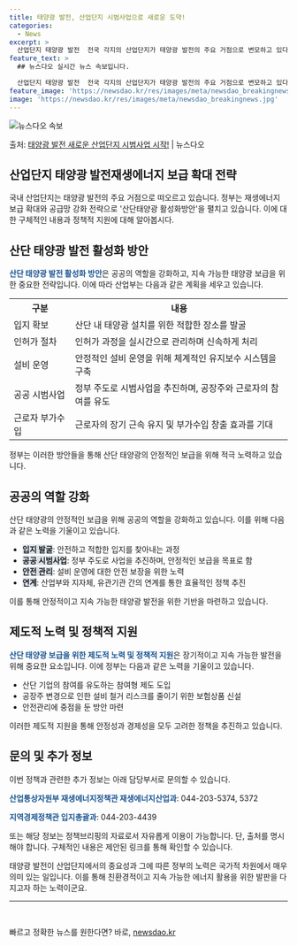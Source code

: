 ```yaml
---
title: 태양광 발전, 산업단지 시범사업으로 새로운 도약!
categories:
  - News
excerpt: >
  산업단지 태양광 발전  전국 각지의 산업단지가 태양광 발전의 주요 거점으로 변모하고 있다. 정부는 재생에너지…
feature_text: >
  ## 뉴스다오 실시간 뉴스 속보입니다.

  산업단지 태양광 발전  전국 각지의 산업단지가 태양광 발전의 주요 거점으로 변모하고 있다. 정부는 재생에너지…
feature_image: 'https://newsdao.kr/res/images/meta/newsdao_breakingnews.jpg'
image: 'https://newsdao.kr/res/images/meta/newsdao_breakingnews.jpg'
---
```


![뉴스다오 속보](https://newsdao.kr/res/images/meta/newsdao_breakingnews.jpg)

<p>출처: <a href="https://newsdao.kr/4568" rel="dofollow">태양광 발전 새로운 산업단지 시범사업 시작!</a> | 뉴스다오</p>

<h2>산업단지 태양광 발전재생에너지 보급 확대 전략</h2>

<p data-ke-size="size16">국내 산업단지는 태양광 발전의 주요 거점으로 떠오르고 있습니다. 정부는 재생에너지 보급 확대와 공급망 강화 전략으로 '산단태양광 활성화방안'을 펼치고 있습니다. 이에 대한 구체적인 내용과 정책적 지원에 대해 알아봅시다.</p>

<h2 data-ke-size="size26">산단 태양광 발전 활성화 방안</h2>

<p><b><span style="color: #1a5490;">산단 태양광 발전 활성화 방안</span></b>은 공공의 역할을 강화하고, 지속 가능한 태양광 보급을 위한 중요한 전략입니다. 이에 따라 산업부는 다음과 같은 계획을 세우고 있습니다.</p>

<table>
  <tr>
    <th>구분</th>
    <th>내용</th>
  </tr>
  <tr>
    <td>입지 확보</td>
    <td>산단 내 태양광 설치를 위한 적합한 장소를 발굴</td>
  </tr>
  <tr>
    <td>인허가 절차</td>
    <td>인허가 과정을 실시간으로 관리하며 신속하게 처리</td>
  </tr>
  <tr>
    <td>설비 운영</td>
    <td>안정적인 설비 운영을 위해 체계적인 유지보수 시스템을 구축</td>
  </tr>
  <tr>
    <td>공공 시범사업</td>
    <td>정부 주도로 시범사업을 추진하며, 공장주와 근로자의 참여를 유도</td>
  </tr>
  <tr>
    <td>근로자 부가수입</td>
    <td>근로자의 장기 근속 유지 및 부가수입 창출 효과를 기대</td>
  </tr>
</table>

<p data-ke-size="size16">정부는 이러한 방안들을 통해 산단 태양광의 안정적인 보급을 위해 적극 노력하고 있습니다.</p>

<h2 data-ke-size="size26">공공의 역할 강화</h2>

<p>산단 태양광의 안정적인 보급을 위해 공공의 역할을 강화하고 있습니다. 이를 위해 다음과 같은 노력을 기울이고 있습니다.</p>

<ul>
  <li><b><span style="background-color: #21538527;">입지 발굴</span></b>: 안전하고 적합한 입지를 찾아내는 과정</li>
  <li><b><span style="background-color: #21538527;">공공 시범사업</span></b>: 정부 주도로 사업을 추진하며, 안정적인 보급을 목표로 함</li>
  <li><b><span style="background-color: #21538527;">안전 관리</span></b>: 설비 운영에 대한 안전 보장을 위한 노력</li>
  <li><b><span style="background-color: #21538527;">연계</span></b>: 산업부와 지자체, 유관기관 간의 연계를 통한 효율적인 정책 추진</li>
</ul>

<p data-ke-size="size16">이를 통해 안정적이고 지속 가능한 태양광 발전을 위한 기반을 마련하고 있습니다.</p>

<h2 data-ke-size="size26">제도적 노력 및 정책적 지원</h2>

<p><b><span style="color: #1a5490;">산단 태양광 보급을 위한 제도적 노력 및 정책적 지원</span></b>은 장기적이고 지속 가능한 발전을 위해 중요한 요소입니다. 이에 정부는 다음과 같은 노력을 기울이고 있습니다.</p>

<ul>
  <li>산단 기업의 참여를 유도하는 참여형 제도 도입</li>
  <li>공장주 변경으로 인한 설비 철거 리스크를 줄이기 위한 보험상품 신설</li>
  <li>안전관리에 중점을 둔 방안 마련</li>
</ul>

<p data-ke-size="size16">이러한 제도적 지원을 통해 안정성과 경제성을 모두 고려한 정책을 추진하고 있습니다.</p>

<h2 data-ke-size="size26">문의 및 추가 정보</h2>

<p>이번 정책과 관련한 추가 정보는 아래 담당부서로 문의할 수 있습니다.</p>

<p><b><span style="color: #1a5490;">산업통상자원부 재생에너지정책관 재생에너지산업과</span></b>: 044-203-5374, 5372</p>
<p><b><span style="color: #1a5490;">지역경제정책관 입지총괄과</span></b>: 044-203-4439</p>

<p data-ke-size="size16">또는 해당 정보는 정책브리핑의 자료로서 자유롭게 이용이 가능합니다. 단, 출처를 명시해야 합니다. 구체적인 내용은 제안된 링크를 통해 확인할 수 있습니다.</p>

<p data-ke-size="size16">태양광 발전이 산업단지에서의 중요성과 그에 따른 정부의 노력은 국가적 차원에서 매우 의미 있는 일입니다. 이를 통해 친환경적이고 지속 가능한 에너지 활용을 위한 발판을 다지고자 하는 노력이군요. </p>

<hr data-ke-size="size16">

<p data-ke-size="size16">&nbsp;</p> 

빠르고 정확한 뉴스를 원한다면? 바로, <a href="https://newsdao.kr" rel="dofollow">newsdao.kr</a>



